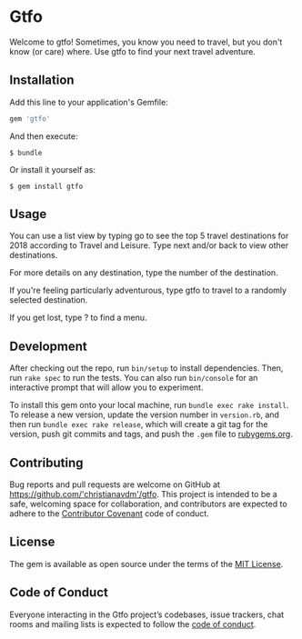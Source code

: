 # Gtfo

Welcome to gtfo! Sometimes, you know you need to travel, but you don't know (or care) where. Use gtfo to find your next travel adventure. 

## Installation

Add this line to your application's Gemfile:

```ruby
gem 'gtfo'
```

And then execute:

    $ bundle

Or install it yourself as:

    $ gem install gtfo

## Usage

You can use a list view by typing go to see the top 5 travel destinations for 2018 according to Travel and Leisure. Type next and/or back to view other destinations. 

For more details on any destination, type the number of the destination. 

If you're feeling particularly adventurous, type gtfo to travel to a randomly selected destination. 

If you get lost, type ? to find a menu. 

## Development

After checking out the repo, run `bin/setup` to install dependencies. Then, run `rake spec` to run the tests. You can also run `bin/console` for an interactive prompt that will allow you to experiment.

To install this gem onto your local machine, run `bundle exec rake install`. To release a new version, update the version number in `version.rb`, and then run `bundle exec rake release`, which will create a git tag for the version, push git commits and tags, and push the `.gem` file to [rubygems.org](https://rubygems.org).

## Contributing

Bug reports and pull requests are welcome on GitHub at https://github.com/'christianavdm'/gtfo. This project is intended to be a safe, welcoming space for collaboration, and contributors are expected to adhere to the [Contributor Covenant](http://contributor-covenant.org) code of conduct.

## License

The gem is available as open source under the terms of the [MIT License](https://opensource.org/licenses/MIT).

## Code of Conduct

Everyone interacting in the Gtfo project’s codebases, issue trackers, chat rooms and mailing lists is expected to follow the [code of conduct](https://github.com/'christianavdm'/gtfo/blob/master/CODE_OF_CONDUCT.md).
